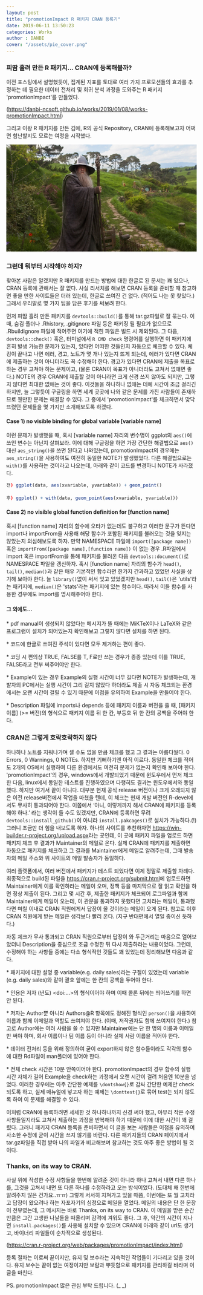 ```yaml
---
layout: post
title: "promotionImpact R 패키지 CRAN 등록기"
date: 2019-06-11 13:50:23
categories: Works
author : DANBI
cover: "/assets/pie_cover.png"
---
```




### **피땀 흘려 만든 R 패키지... CRAN에 등록해볼까?**

이전 포스팅에서 설명했듯이, 집계된 지표를 토대로 여러 가지 프로모션들의 효과를 추정하는 데 필요한 데이터 전처리 및 회귀 분석 과정을 도와주는 R 패키지 'promotionImpact'를 만들었다. 

(<https://danbi-ncsoft.github.io/works/2019/01/08/works-promotionImpact.html>)

그리고 이왕 R 패키지를 만든 김에, R의 공식 Repository, CRAN에 등록해보고자 어쩌면 험난할지도 모르는 여정을 시작했다.

 

<img src="/assets/pie.png" />



### **그런데 뭐부터 시작해야 하지?**

찾아본 사람은 알겠지만 R 패키지를 만드는 방법에 대한 한글로 된 문서는 꽤 있으나, CRAN 등록에 관해서는 잘 없다. 사실 리서치를 해보면 CRAN 등록을 준비할 때 참고하면 좋을 만한 사이트들은 더러 있는데, 한글로 쓰여진 건 없다. (적어도 나는 못 찾았다.) 그래서 우리말로 몇 가지 팁을 담은 후기를 써보려 한다. 

먼저 피땀 흘려 만든 패키지를 `devtools::build()`를 통해 tar.gz파일로 잘 묶는다. 이때, 숨김 폴더나 .Rhistory, .gitignore 파일 등은 패키징 될 필요가 없으므로 .Rbuildignore 파일에 적어주면 여기에 적힌 파일은 빌드 시 제외된다. 그 다음, `devtools::check()` 혹은, 터미널에서 `R CMD check` 명령어를 실행하면 이 패키지에 흔히 발생 가능한 문제가 있는지, 있다면 어떠한 것들인지 자동으로 체크할 수 있다. 체킹이 끝나고 나면 에러, 경고, 노트가 몇 개나 있는지 뜨게 되는데, 에러가 있다면 CRAN에 제출하는 것이 아니더라도 꼭 수정해야 한다. 경고가 있다면 CRAN에 제출을 목표로 하는 경우 고쳐야 하는 문제이고, (물론 CRAN이 목표가 아니더라도 고쳐서 없애면 좋다.) NOTE의 경우 CRAN에 제출할 것이 아니라면 크게 신경 쓰지 않아도 되지만, 그렇지 않다면 최대한 없애는 것이 좋다. 이것들을 하나하나 없애는 데에 시간이 조금 걸리긴 하지만, 늘 그렇듯이 구글링을 하면 세계 곳곳에 나와 같은 문제를 가진 사람들이 존재하므로 웬만한 문제는 해결할 수 있다. 그 중에서 'promotionImpact'를 체크하면서 맞닥뜨렸던 문제들을 몇 가지만 소개해보도록 하겠다.

 

#### Case 1) no visible binding for global variable [variable name]

이런 문제가 발생했을 때, 혹시 [variable name] 자리의 변수명이 ggplot의 `aes()`에 쓰인 변수는 아닌지 살펴보라. 이에 대해 구글링을 하면 가장 간단한 해결법으로 `aes()`대신 `aes_string()`을 쓰면 된다고 나와있는데, promotionImpact의 경우에는 `aes_string()`을 사용하여도 여전히 동일한 NOTE가 발생했었다. 다른 해결법으로는 `with()`를 사용하는 것이라고 나오는데, 아래와 같이 코드를 변경하니 NOTE가 사라졌다.



 ```R
전) ggplot(data, aes(xvariable, yvariable)) + geom_point()

후) ggplot() + with(data, geom_point(aes(xvariable, yvariable)))
 ```



#### Case 2) no visible global function definition for [function name]

혹시 [function name] 자리의 함수에 오타가 없는데도 불구하고 이러한 문구가 뜬다면 import나 importFrom을 사용해 해당 함수가 포함된 패키지를 불러오는 것을 잊지는 않았는지 의심해보도록 하자. 만약 NAMESPACE 파일에 `import([package name])` 혹은 `importFrom([package name],[function name])` 이 없는 경우 .R파일에서 import 혹은 importFrom을 통해 패키지를 불러온 다음 `devtools::document()`로 NAMESPACE 파일을 갱신하자. 혹시 [function name] 자리의 함수가 `head()`, `tail()`, `median()`과 같은 매우 기본적인 함수라면 한가지 간과하고 있었던 사실을 상기해 보아야 한다. 늘 `library()`없이 써서 잊고 있었겠지만 `head()`, `tail()`은 'utils'라는 패키지에, `median()`은 'stats'라는 패키지에 있는 함수이다. 따라서 이들 함수를 사용한 경우에도 import를 명시해주어야 한다.

 

#### 그 외에도…

\* pdf manual이 생성되지 않았다는 메시지가 뜰 때에는 MiKTeX이나 LaTeX와 같은 프로그램이 설치가 되어있는지 확인해보고 그렇지 않다면 설치를 하면 된다.

\* 코드에 한글로 쓰여진 주석이 있다면 모두 제거하는 편이 좋다.

\* 코딩 시 편의상 TRUE, FALSE를 T, F로만 쓰는 경우가 종종 있는데 이를 TRUE, FALSE라고 전부 써주어야만 한다. 

\* Example이 있는 경우 Example의 실행 시간이 너무 길다면 NOTE가 발생하는데, 개발자의 PC에서는 실행 시간이 그리 길지 않았다 하더라도 제출 시 자동 체크되는 환경에서는 오랜 시간이 걸릴 수 있기 때문에 이점을 유의하여 Example을 만들어야 한다.

\* Description 파일에 imports나 depends 등에 패키지 이름과 버전을 쓸 때, [패키지이름] (>= 버전)의 형식으로 패키지 이름 뒤 한 칸, 부등호 뒤 한 칸의 공백을 주어야 한다.

 



### **CRAN은 그렇게 호락호락하지 않다**

하나하나 노트를 지워나가며 셀 수도 없을 만큼 체크를 했고 그 결과는 아름다웠다. 0 Errors, 0 Warnings, 0 NOTEs. 하지만 기뻐하기엔 아직 이르다. 동일한 체크를 적어도 2개의 OS에서 실행하여 다른 환경에서도 여전히 문제가 없는지 확인해 보아야 한다. 'promotionImpact'의 경우, windows에서 개발되었기 때문에 윈도우에서 먼저 체크한 다음, linux에서 동일한 테스트를 진행하였으며 다행히도 결과는 윈도우에서와 동일했다. 하지만 여기서 끝이 아니다. 대부분 현재 공식 release 버전이나 크게 오래되지 않은 이전 release버전에서 작업을 마쳤을 텐데, 이 체크는 현재 개발 버전인 R-devel에서도 무사히 통과되어야 한다. 이쯤에서 ‘아니, 이렇게까지 해서 CRAN에 패키지를 등록해야 하나.’ 라는 생각이 들 수도 있겠지만, CRAN에 등록하면 무려 `devtools::install_github()`이 아니라 `install.pakcages()`로 설치가 가능하다.(!) 그러니 조금만 더 힘을 내보도록 하자. 하나의 사이트를 추천하자면 <https://win-builder.r-project.org/upload.aspx>라는 곳인데, 이 곳에 패키지 파일을 업로드 하면 패키지 체크 후 결과가 Maintainer의 메일로 온다. 실제 CRAN에 패키지를 제출하면 자동으로 패키지를 체크하고 그 결과를 Maintainer에게 메일로 알려주는데, 그때 발송자의 메일 주소와 위 사이트의 메일 발송자가 동일하다.

여러 플랫폼에서, 여러 버전에서 패키지가 테스트 되었다면 이제 정말로 제출할 차례다. 최종적으로 build된 파일을 <https://cran.r-project.org/submit.html>에 업로드하면 Maintainer에게 이를 확인하라는 메일이 오며, 정책 등을 마지막으로 잘 읽고 확인을 하면 정상 제출이 된다. 그리고 몇 시간 후, 제출한 패키지가 체크되어 로그파일과 함께 Maintainer에게 메일이 오는데, 이 관문을 통과하지 못했다면 고치라는 메일이, 통과했다면 며칠 이내로 CRAN 직원에게서 답장이 올 것이라는 메일이 오게 된다. 참고로 이후 CRAN 직원에게 받는 메일은 생각보다 빨리 온다. (지구 반대편에서 열일 중이신 듯하다.)

 

자동 체크가 무사 통과되고 CRAN 직원으로부터 답장이 와 두근거리는 마음으로 열어보았더니 Description을 중심으로 조금 수정한 뒤 다시 제출하라는 내용이었다. 그런데, 수정해야 하는 사항들 중에는 다소 형식적인 것들도 꽤 있었는데 정리해보면 다음과 같다.

\* 패키지에 대한 설명 중 variable(e.g. daily sales)라는 구절이 있었는데 variable (e.g. daily sales)와 같이 괄호 앞에는 한 칸의 공백을 두어야 한다. 

\* 인용은 저자 (년도) &lt;doi:…&gt;의 형식이어야 하며 이때 콜론 뒤에는 띄어쓰기를 하면 안 된다.

\* 저자는 Author뿐 아니라 Authors@R 항목에도 정해진 형식인 `person()`을 사용하여 이름과 함께 이메일과 역할도 쓰여져야 한다. (이때, 저작권자도 함께 쓰여져야 한다.) 참고로 Author에는 여러 사람을 쓸 수 있지만 Maintainer에는 단 한 명의 이름과 이메일만 써야 하며, 회사 이름이나 팀 이름 등이 아니라 실제 사람 이름을 적어야 한다. 

\* 데이터 전처리 등을 위해 정의하여 굳이 export하지 않은 함수들이라도 각각의 함수에 대한 Rd파일이 man폴더에 있어야 한다. 

\* 전체 check 시간은 10분 안쪽이어야 한다. promotionImpact의 경우 함수의 실행 시간 자체가 길어 Example을 check하는 과정에서 오랜 시간이 걸려 처음엔 10분을 넘었다. 이러한 경우에는 아주 간단한 예제를 `\dontshow{}`로 감싸 간단한 예제만 check 되도록 하고, 실제 매뉴얼에 넣고자 하는 예제는 `\donttest{}`로 묶어 test는 되지 않도록 하여 이 문제를 해결할 수 있다.

 

이처럼 CRAN에 등록하려면 세세한 것 하나하나까지 신경 써야 했고, 아무리 작은 수정사항들일지라도 고쳐서 제출하는 과정을 반복해야 하기 때문에 이에 대한 시간이 꽤 걸렸다. 그러니 패키지 CRAN 등록을 준비하면서 이 글을 보는 사람들은 이점을 유의하여 사소한 수정에 굳이 시간을 쓰지 않기를 바란다. 다른 패키지들의 CRAN 페이지에서 tar.gz파일을 직접 받아 나의 파일과 비교해보며 참고하는 것도 아주 좋은 방법이 될 것이다.

 

### **Thanks, on its way to CRAN.**

사실 위에 작성한 수정 사항들을 한번에 알려준 것이 아니라 하나 고쳐서 내면 다른 하나를, 그것을 고쳐서 내면 또 다른 하나를 수정하라고 오는 방식이었다. (도대체 왜 한번에 알려주지 않은 건가요..ㅠㅠ) 그렇게 서서히 지쳐가고 있을 때쯤, 이번에는 또 뭘 고치라고 답장이 왔으려나 하는 자포자기의 심정으로 메일을 열었다. 메일의 내용은 단 한 문장이 전부였는데, 그 메시지는 바로 Thanks, on its way to CRAN. 이 메일을 받은 순간만큼은 그간 고생한 나날들을 떠올리며 감격에 겨워도 좋다. 그 후, 약간의 시간이 지나면 `install.packages()`를 사용해 설치할 수 있으며 CRAN에 아래와 같이 url도 생기고, 바이너리 파일들이 순차적으로 생성된다.

(<https://cran.r-project.org/web/packages/promotionImpact/index.html>)

등록 절차는 이로써 끝이지만, 유지 및 보수라는 지속적인 작업들이 기다리고 있을 것이다. 유지 보수는 끝이 없는 여정이지만 보람과 뿌듯함으로 패키지를 관리하길 바라며 이 글을 마친다.

PS. promotionImpact 많은 관심 부탁 드립니다. (_ _)